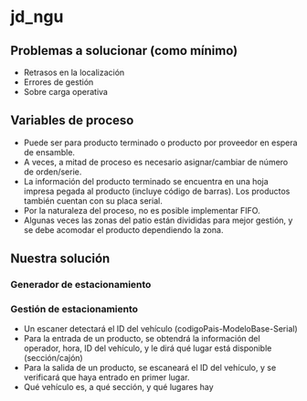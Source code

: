 # jd_ngu

## Problemas a solucionar (como mínimo)
- Retrasos en la localización
- Errores de gestión
- Sobre carga operativa
## Variables de proceso
- Puede ser para producto terminado o producto por proveedor en espera de ensamble.
- A veces, a mitad de proceso es necesario asignar/cambiar de número de orden/serie.
- La información del producto terminado se encuentra en una hoja impresa pegada al producto (incluye código de barras). Los productos también cuentan con su placa serial.
- Por la naturaleza del proceso, no es posible implementar FIFO.
- Algunas veces las zonas del patio están divididas para mejor gestión, y se debe acomodar el producto dependiendo la zona.

## Nuestra solución
### Generador de estacionamiento

### Gestión de estacionamiento
- Un escaner detectará el ID del vehículo (codigoPais-ModeloBase-Serial)
- Para la entrada de un producto, se obtendrá la información del operador, hora, ID del vehículo, y le dirá qué lugar está disponible (sección/cajón)
- Para la salida de un producto, se escaneará el ID del vehículo, y se verificará que haya entrado en primer lugar. 
- Qué vehículo es, a qué sección, y qué lugares hay
